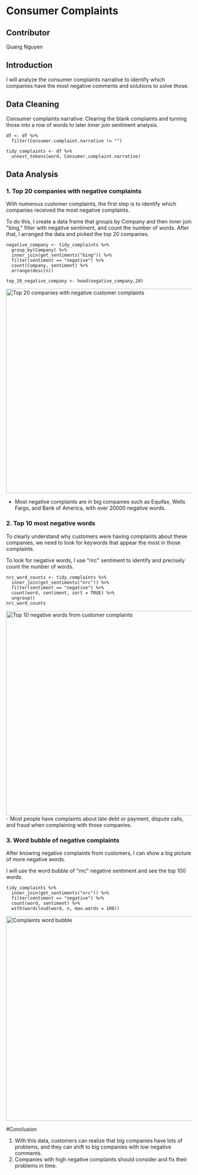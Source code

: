  # Consumer Complaints
 ## Contributor
 <p> Quang Nguyen </p>

 ## Introduction
 <p>I will analyze the consumer complaints narrative to identify which companies 
  have the most negative comments and solutions to solve those. </p>

 ## Data Cleaning
 <p>Consumer complaints narrative: Clearing the blank complaints and turning those into a row of words to later inner join sentiment analysis.</p>
 
```
df <- df %>%
  filter(Consumer.complaint.narrative != "")

tidy_complaints <- df %>%
  unnest_tokens(word, Consumer.complaint.narrative)
```
## Data Analysis
### 1. Top 20 companies with negative complaints

<p>With numerous customer complaints, the first step is to identify which companies received the most negative complaints.</p>

<p> To do this, I create a data frame that groups by Company and then inner join "bing," filter with negative sentiment, and count the number of words. After that, I arranged the data and picked the top 20 companies.  </p>

```
negative_company <- tidy_complaints %>%
  group_by(Company) %>%
  inner_join(get_sentiments("bing")) %>%
  filter(sentiment == "negative") %>%
  count(Company, sentiment) %>%
  arrange(desc(n))

top_20_negative_company <- head(negative_company,20)
```
<img width="555" alt="Top 20 companies with negative customer complaints" src="https://github.com/QDZ03/Data332/assets/159860533/7d0a52be-3ab9-4803-a673-385a2aff4b27">

- Most negative complaints are in big companies such as Equifax, Wells Fargo, and Bank of America, with over 20000 negative words.

### 2. Top 10 most negative words 

<p>To clearly understand why customers were having complaints about these companies, we need to look for keywords that appear the most in those complaints. </p>

<p>To look for negative words, I use "nrc" sentiment to identify and precisely count the number of words. </p>

```
nrc_word_counts <- tidy_complaints %>%
  inner_join(get_sentiments("nrc")) %>% 
  filter(sentiment == "negative") %>%
  count(word, sentiment, sort = TRUE) %>%
  ungroup()
nrc_word_counts
```
<img width="555" alt="Top 10 negative words from customer complaints" src="https://github.com/QDZ03/Data332/assets/159860533/1f52cc55-5536-4777-b2a7-0dc035855c3b">
- Most people have complaints about late debt or payment, dispute calls, and fraud when complaining with those companies.

### 3. Word bubble of negative complaints

<p>After knowing negative complaints from customers, I can show a big picture of more negative words.</p>

<p>I will use the word bubble of "nrc" negative sentiment and see the top 100 words.</p>

```
tidy_complaints %>%
  inner_join(get_sentiments("nrc")) %>%
  filter(sentiment == "negative") %>%
  count(word, sentiment) %>%
  with(wordcloud(word, n, max.words = 100))
```
<img width="555" alt="Complaints word bubble" src="https://github.com/QDZ03/Data332/assets/159860533/424d73bd-4b6e-435f-ba83-ddd849175ac5">

#Conclusion

1. With this data, customers can realize that big companies have lots of problems, and they can shift to big companies with low negative comments.
2. Companies with high negative complaints should consider and fix their problems in time.   



